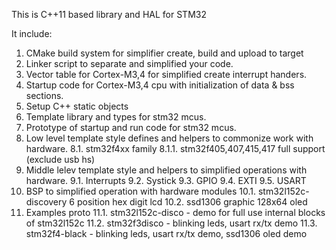 This is C++11 based library and HAL for STM32

It include:

1. CMake build system for simplifier create, build and upload to target
2. Linker script to separate and simplified your code.
3. Vector table for Cortex-M3,4 for simplified create interrupt handers.
4. Startup code for Cortex-M3,4 cpu with initialization of data & bss sections.
5. Setup C++ static objects
6. Template library and types for stm32 mcus.
7. Prototype of startup and run code for stm32 mcus.
8. Low level template style defines and helpers to commonize work with hardware.
    8.1. stm32f4xx family
        8.1.1. stm32f405,407,415,417 full support (exclude usb hs)
9. Middle lelev template style and helpers to simplified operations with hardware.
    9.1. Interrupts
    9.2. Systick
    9.3. GPIO
    9.4. EXTI
    9.5. USART
10. BSP to simplified operation with hardware modules
    10.1. stm32l152c-discovery 6 position hex digit lcd
    10.2. ssd1306 graphic 128x64 oled
11. Examples proto
    11.1. stm32l152c-disco - demo for full use internal blocks of stm32l152c
    11.2. stm32f3disco - blinking leds, usart rx/tx demo
    11.3. stm32f4-black - blinking leds, usart rx/tx demo, ssd1306 oled demo
